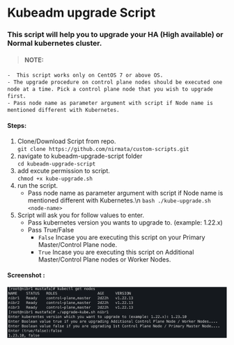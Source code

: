 # Kubeadm upgrade Script

### This script will help you to upgrade your HA (High available) or Normal kubernetes cluster.

> #### NOTE: 
    -  This script works only on CentOS 7 or above OS.
    - The upgrade procedure on control plane nodes should be executed one node at a time. Pick a control plane node that you wish to upgrade first.
    - Pass node name as parameter argument with script if Node name is mentioned different with Kubernetes. 

#### Steps:
1. Clone/Download Script from repo.\
    `git clone https://github.com/nirmata/custom-scripts.git `
2.  navigate to kubeadm-upgrade-script folder\
    `cd kubeadm-upgrade-script`
3.  add excute permission to script.\
    `chmod +x kube-upgrade.sh`
4.  run the script.
    - Pass node name as parameter argument with script if Node name is mentioned different with Kubernetes.\n
    ```bash ./kube-upgrade.sh <node-name> ```
5.  Script will ask you for follow values to enter.
    - Pass kubernetes version you wants to upgrade to. (example: 1.22.x)
    - Pass True/False
      - `False` Incase you are executing this script on your Primary Master/Control Plane node.
      - `True` Incase you are executing this script on Additional Master/Control Plane nodes or Worker Nodes.
  
#### Screenshot :
![Screenshot](./upgrade-kube-input-screenshot.png)
